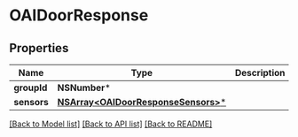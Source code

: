 # OAIDoorResponse

## Properties
Name | Type | Description | Notes
------------ | ------------- | ------------- | -------------
**groupId** | **NSNumber*** |  | [optional] 
**sensors** | [**NSArray&lt;OAIDoorResponseSensors&gt;***](OAIDoorResponseSensors.md) |  | [optional] 

[[Back to Model list]](../README.md#documentation-for-models) [[Back to API list]](../README.md#documentation-for-api-endpoints) [[Back to README]](../README.md)


